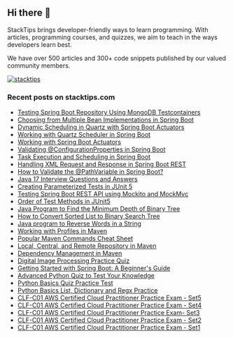 ## Hi there 👋
StackTips brings developer-friendly ways to learn programming. With articles, programming courses, and quizzes, we aim to teach in the ways developers learn best. 
  
We have over 500 articles and 300+ code snippets published by our valued community members.

<p><a href="https://twitter.com/stacktips" target="blank"><img src="https://img.shields.io/twitter/follow/stacktips?logo=twitter&style=for-the-badge" alt="stacktips" /></a>
</p>

### Recent posts on stacktips.com

<!-- BLOG-POST-LIST:START -->
- [Testing Spring Boot Repository Using MongoDB Testcontainers](https://www.stacktips.com/articles/testing-spring-boot-repository-using-mongodb-testcontainers)
- [Choosing from Multiple Bean Implementations in Spring Boot](https://www.stacktips.com/articles/choose-from-multiple-bean-types-springboot)
- [Dynamic Scheduling in Quartz with Spring Boot Actuators](https://www.stacktips.com/articles/dynamic-scheduling-in-quartz-with-spring-boot-actuators)
- [Working with Quartz Scheduler in Spring Boot](https://www.stacktips.com/articles/working-with-quartz-scheduler-in-spring-boot)
- [Working with Spring Boot Actuators](https://www.stacktips.com/articles/working-with-spring-boot-actuators)
- [Validating @ConfigurationProperties in Spring Boot](https://www.stacktips.com/articles/validating-configurationproperties-in-spring-boot)
- [Task Execution and Scheduling in Spring Boot](https://www.stacktips.com/articles/task-execution-and-scheduling-in-spring-boot)
- [Handling XML Request and Response in Spring Boot REST](https://www.stacktips.com/articles/handling-xml-request-and-response-in-spring-boot-rest)
- [How to Validate the @PathVariable in Spring Boot?](https://www.stacktips.com/articles/how-to-validate-the-pathvariable-in-spring-boot)
- [Java 17 Interview Questions and Answers](https://www.stacktips.com/articles/java-17-interview-questions-and-answers)
- [Creating Parameterized Tests in JUnit 5](https://www.stacktips.com/articles/parameterized-tests-in-junit-5)
- [Testing Spring Boot REST API using Mockito and MockMvc](https://www.stacktips.com/courses/spring-boot-for-beginners/testing-spring-boot-using-mockito-and-mockmvc)
- [Order of Test Methods in JUnit5](https://www.stacktips.com/articles/the-order-of-tests-in-junit5)
- [Java Program to Find the Minimum Depth of Binary Tree](https://www.stacktips.com/articles/java-program-to-find-the-minimum-depth-of-binary-tree)
- [How to Convert Sorted List to Binary Search Tree](https://www.stacktips.com/articles/how-to-convert-sorted-list-to-binary-search-tree)
- [Java program to Reverse Words in a String](https://www.stacktips.com/articles/java-program-to-reverse-words-in-a-string)
- [Working with Profiles in Maven](https://www.stacktips.com/courses/maven-for-beginners/working-with-profiles-in-maven)
- [Popular Maven Commands Cheat Sheet](https://www.stacktips.com/courses/maven-for-beginners/maven-commands-cheat-sheet)
- [Local, Central, and Remote Repository in Maven](https://www.stacktips.com/courses/maven-for-beginners/local-central-remote-maven-repository)
- [Dependency Management in Maven](https://www.stacktips.com/courses/maven-for-beginners/dependency-management-in-maven)
- [Digital Image Processing Practice Quiz](https://www.stacktips.com/quizzes/digital-image-processing-practice-quiz)
- [Getting Started with Spring Boot: A Beginner&#39;s Guide](https://www.stacktips.com/courses/spring-boot-for-beginners)
- [Advanced Python Quiz to Test Your Knowledge](https://www.stacktips.com/quizzes/python-advance-skill-test)
- [Python Basics Quiz Practice Test](https://www.stacktips.com/quizzes/python-basics-skill-test)
- [Python Basics List, Dictionary and Regx Practice](https://www.stacktips.com/quizzes/python-basics-list-dictionary-and-regx-quiz)
- [CLF-C01 AWS Certified Cloud Practitioner Practice Exam - Set5](https://www.stacktips.com/quizzes/aws-cloud-practitioner-practice-exams-set5)
- [CLF-C01 AWS Certified Cloud Practitioner Practice Exam - Set4](https://www.stacktips.com/quizzes/aws-certified-cloud-practitioner-practice-exam-set4)
- [CLF-C01 AWS Certified Cloud Practitioner Practice Exam- Set3](https://www.stacktips.com/quizzes/aws-certified-cloud-practitioner-practice-exams-set3)
- [CLF-C01 AWS Certified Cloud Practitioner Practice Exam - Set2](https://www.stacktips.com/quizzes/aws-certified-cloud-practitioner-clf-c01-practice-question-set-2)
- [CLF-C01 AWS Certified Cloud Practitioner Practice Exam - Set1](https://www.stacktips.com/quizzes/aws-certified-cloud-practitioner-clf-c01-practice-question-set-1)
<!-- BLOG-POST-LIST:END -->
